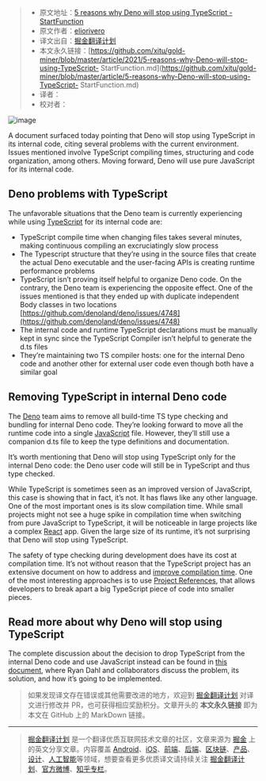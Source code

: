 > * 原文地址：[5 reasons why Deno will stop using TypeScript - StartFunction](https://startfunction.com/deno-will-stop-using-typescript/)
> * 原文作者：[eliorivero](https://en.gravatar.com/eliorivero)
> * 译文出自：[掘金翻译计划](https://github.com/xitu/gold-miner)
> * 本文永久链接：[https://github.com/xitu/gold-miner/blob/master/article/2021/5-reasons-why-Deno-will-stop-using-TypeScript- StartFunction.md](https://github.com/xitu/gold-miner/blob/master/article/5-reasons-why-Deno-will-stop-using-TypeScript- StartFunction.md)
> * 译者：
> * 校对者：
> 
![image](https://user-images.githubusercontent.com/8282645/109243795-858b9e00-7818-11eb-9779-00cf8282c99f.png)


A document surfaced today pointing that Deno will stop using TypeScript in its internal code, citing several problems with the current environment. Issues mentioned involve TypeScript compiling times, structuring and code organization, among others. Moving forward, Deno will use pure JavaScript for its internal code.

## Deno problems with TypeScript

The unfavorable situations that the Deno team is currently experiencing while using [TypeScript](https://startfunction.com/tag/typescript) for its internal code are:

- TypeScript compile time when changing files takes several minutes, making continuous compiling an excruciatingly slow process
- The Typescript structure that they’re using in the source files that create the actual Deno executable and the user-facing APIs is creating runtime performance problems
- TypeScript isn’t proving itself helpful to organize Deno code. On the contrary, the Deno team is experiencing the opposite effect. One of the issues mentioned is that they ended up with duplicate independent Body classes in two locations [https://github.com/denoland/deno/issues/4748](https://github.com/denoland/deno/issues/4748)
- The internal code and runtime TypeScript declarations must be manually kept in sync since the TypeScript Compiler isn’t helpful to generate the d.ts files
- They’re maintaining two TS compiler hosts: one for the internal Deno code and another other for external user code even though both have a similar goal

## Removing TypeScript in internal Deno code

The [Deno](https://startfunction.com/tag/deno) team aims to remove all build-time TS type checking and bundling for internal Deno code. They’re looking forward to move all the runtime code into a single [JavaScript](https://startfunction.com/category/javascript) file. However, they’ll still use a companion d.ts file to keep the type definitions and documentation.

It’s worth mentioning that Deno will stop using TypeScript only for the internal Deno code: the Deno user code will still be in TypeScript and thus type checked.

While TypeScript is sometimes seen as an improved version of JavaScript, this case is showing that in fact, it’s not. It has flaws like any other language. One of the most important ones is its slow compilation time. While small projects might not see a huge spike in compilation time when switching from pure JavaScript to TypeScript, it will be noticeable in large projects like a complex [React](https://startfunction.com/tag/react) app. Given the large size of its runtime, it’s not surprising that Deno will stop using TypeScript.

The safety of type checking during development does have its cost at compilation time. It’s not without reason that the TypeScript project has an extensive document on how to address and [improve compilation time](https://github.com/microsoft/TypeScript/wiki/Performance). One of the most interesting approaches is to use [Project References](https://www.typescriptlang.org/docs/handbook/project-references.html), that allows developers to break apart a big TypeScript piece of code into smaller pieces.

## Read more about why Deno will stop using TypeScript

The complete discussion about the decision to drop TypeScript from the internal Deno code and use JavaScript instead can be found in [this document](https://docs.google.com/document/d/1_WvwHl7BXUPmoiSeD8G83JmS8ypsTPqed4Btkqkn_-4/preview?pru=AAABcrrKL5k*nQ4LS569NsRRAce2BVanXw#), where Ryan Dahl and collaborators discuss the problem, its solution, and how it’s going to be implemented.

> 如果发现译文存在错误或其他需要改进的地方，欢迎到 [掘金翻译计划](https://github.com/xitu/gold-miner) 对译文进行修改并 PR，也可获得相应奖励积分。文章开头的 **本文永久链接** 即为本文在 GitHub 上的 MarkDown 链接。

---

> [掘金翻译计划](https://github.com/xitu/gold-miner) 是一个翻译优质互联网技术文章的社区，文章来源为 [掘金](https://juejin.im) 上的英文分享文章。内容覆盖 [Android](https://github.com/xitu/gold-miner#android)、[iOS](https://github.com/xitu/gold-miner#ios)、[前端](https://github.com/xitu/gold-miner#前端)、[后端](https://github.com/xitu/gold-miner#后端)、[区块链](https://github.com/xitu/gold-miner#区块链)、[产品](https://github.com/xitu/gold-miner#产品)、[设计](https://github.com/xitu/gold-miner#设计)、[人工智能](https://github.com/xitu/gold-miner#人工智能)等领域，想要查看更多优质译文请持续关注 [掘金翻译计划](https://github.com/xitu/gold-miner)、[官方微博](http://weibo.com/juejinfanyi)、[知乎专栏](https://zhuanlan.zhihu.com/juejinfanyi)。
